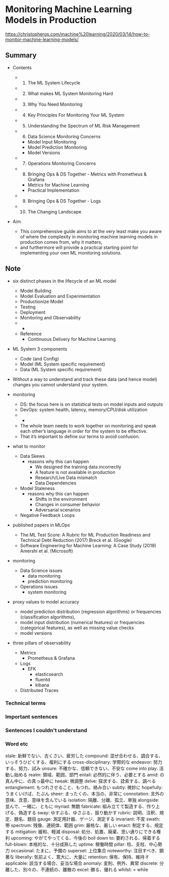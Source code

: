 # Monitoring Machine Learning Models in Production

https://christophergs.com/machine%20learning/2020/03/14/how-to-monitor-machine-learning-models/

## Summary

- Contents
    - 1. The ML System Lifecycle
    - 2. What makes ML System Monitoring Hard
    - 3. Why You Need Monitoring
    - 4. Key Principles For Monitoring Your ML System
    - 5. Understanding the Spectrum of ML Risk Management
    - 6. Data Science Monitoring Concerns
        - Model Input Monitoring
        - Model Prediction Monitoring
        - Model Versions
    - 7. Operations Monitoring Concerns
    - 8. Bringing Ops & DS Together - Metrics with Prometheus & Grafana
        - Metrics for Machine Learning
        - Practical Implementation
    - 9. Bringing Ops & DS Together - Logs
    - 10. The Changing Landscape

- Aim
    - This comprehensive guide aims to at the very least make you aware of where the complexity in monitoring machine learning models in production comes from, why it matters, 
    - and furthermore will provide a practical starting point for implementing your own ML monitoring solutions.

## Note

- six distinct phases in the lifecycle of an ML model
    - Model Building
    - Model Evaluation and Experimentation
    - Productionize Model
    - Testing
    - Deployment
    - Monitoring and Observability
    - -
    - Reference
        - Continuous Delivery for Machine Learning

- ML System 3 components
    - Code (and Config)
    - Model (ML System specific requirement)
    - Data (ML System specific requirement)
- Without a way to understand and track these data (and hence model) changes you cannot understand your system.

- monitoring
    - DS: the focus here is on statistical tests on model inputs and outputs
    - DevOps: system health, latency, memory/CPU/disk utilization
    - -
    - The whole team needs to work together on monitoring and speak each other’s language in order for the system to be effective.
    - That it’s important to define our terms to avoid confusion.

- what to monitor
    - Data Skews
        - reasons why this can happen
            - We designed the training data incorrectly
            - A feature is not available in production
            - Research/Live Data mismatch
            - Data Dependencies
    - Model Staleness
        - reasons why this can happen
            - Shifts in the environment
            - Changes in consumer behavior
            - Adversarial scenarios
    - Negative Feedback Loops

- published papers in MLOps
    - The ML Test Score: A Rubric for ML Production Readiness and Technical Debt Reduction (2017) Breck et al. (Google)
    - Software Engineering for Machine Learning: A Case Study (2019) Amershi et al. (Microsoft)

- monitoring
    - Data Science issues
        - data monitoring
        - prediction monitoring
    - Operations issues
        - system monitoring

- proxy values to model accuracy
    - model prediction distribution (regression algorithms) or frequencies (classification algorithms),
    - model input distribution (numerical features) or frequencies (categorical features), as well as missing value checks
    - model versions

- three pillars of observability
    - Metrics
        - Prometheus & Grafana
    - Logs
        - EFK
            - elasticsearch
            - fluentd
            - kibana
    - Distributed Traces

### Technical terms

### Important sentences

### Sentences I couldn't understand

### Word etc

stale: 新鮮でない、古くさい、疲労した
compound: 混ぜ合わせる、調合する、いっそうひどくする、複利にする
cross-disciplinary: 学際的な
endeavor: 努力する、努力、試み
unsure: 不確かな、信頼できない、不安な
come into play: 活動し始める
realm: 領域、範囲、部門
entail: 必然的に伴う、必要とする
amid: の真ん中に、の真っ最中に
tweak: 微調整
delve: 探求する、詮索する、調べる
entanglement: もつれさせること、もつれ、絡み合い
subtly: 微妙に
hopefully: うまくいけば、たぶん
sheer: まったくの、本当の、非常に
connotation: 言外の意味、含意、意味を含んでいる
isolation: 隔離、分離、孤立、単独
alongside: 並んで、一緒に、ともに
myriad: 無数
fabricate: 組み立てて製造する、作り上げる、偽造する
sway: ゆすぶる、ゆさぶる、振り動かす
rubric: 説明、注釈、規定、題名、題目
gauge: 測定用計器、ゲージ、測定する
invariant: 不変
swath: 帯
spectrum: 残像、連続体、範囲
grim: 厳格な、厳しい
enact: 制定する、規定する
mitigation: 緩和、軽減
disposal: 処分、処置、廃棄、思い通りにできる権利
upcoming: やがてやってくる、今後の
boil down to: 要約される、帰着する
full-blown: 本格的な、十分成熟した
uptime: 稼働時間
pillar: 柱、支柱、中心勢力
occasional: たまに、予備の
superset: 上位集合
noteworthy: 注目すべき、顕著な
liberally: 気前よく、寛大に、大量に
retention: 保有、保持、維持
if applicable: 該当する場合、妥当な場合
anomaly: 変則、例外、異常
discrete: 分離した、別々の、不連続の、離散の
excel: 勝る、優れる
whilst: = while
